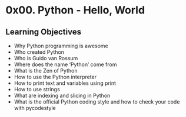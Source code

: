 <h1>0x00. Python - Hello, World</h1>

<h2>Learning Objectives</h2>
<ul>
<li>Why Python programming is awesome</li>
<li>Who created Python</li>
<li>Who is Guido van Rossum</li>
<li>Where does the name ‘Python’ come from</li>
<li>What is the Zen of Python</li>
<li>How to use the Python interpreter</li>
<li>How to print text and variables using print</li>
<li>How to use strings</li>
<li>What are indexing and slicing in Python</li>
<li>What is the official Python coding style and how to check your code with pycodestyle</li>
</ul>
